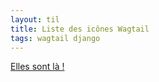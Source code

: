 ```yaml
---
layout: til
title: Liste des icônes Wagtail
tags: wagtail django
--- 
```


[Elles sont là !](https://docs.wagtail.org/en/latest/advanced_topics/icons.html)
